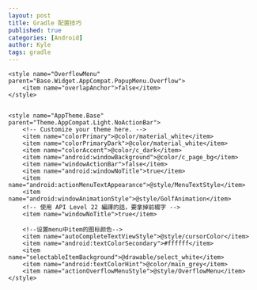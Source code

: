```yaml
---
layout: post
title: Gradle 配置技巧
published: true
categories: [Android]
author: Kyle
tags: gradle
---
```


    <style name="OverflowMenu" parent="Base.Widget.AppCompat.PopupMenu.Overflow">
        <item name="overlapAnchor">false</item>
    </style>


    <style name="AppTheme.Base" parent="Theme.AppCompat.Light.NoActionBar">
        <!-- Customize your theme here. -->
        <item name="colorPrimary">@color/material_white</item>
        <item name="colorPrimaryDark">@color/material_white</item>
        <item name="colorAccent">@color/c_dark</item>
        <item name="android:windowBackground">@color/c_page_bg</item>
        <item name="windowActionBar">false</item>
        <item name="android:windowNoTitle">true</item>
        <item name="android:actionMenuTextAppearance">@style/MenuTextStyle</item>
        <item name="android:windowAnimationStyle">@style/GolfAnimation</item>
        <!-- 使用 API Level 22 編譯的話，要拿掉前綴字 -->
        <item name="windowNoTitle">true</item>

        <!--设置menu中item的图标颜色-->
        <item name="autoCompleteTextViewStyle">@style/cursorColor</item>
        <item name="android:textColorSecondary">#ffffff</item>
        <item name="selectableItemBackground">@drawable/select_white</item>
        <item name="android:textColorHint">@color/main_grey</item>
        <item name="actionOverflowMenuStyle">@style/OverflowMenu</item>
    </style>